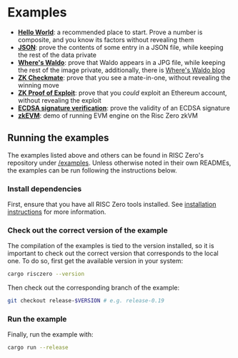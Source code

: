 # Examples

- **[Hello World][example-hello]**: a recommended place to start. Prove a number
  is composite, and you know its factors without revealing them
- **[JSON][example-json]**: prove the contents of some entry in a JSON file,
  while keeping the rest of the data private
- **[Where's Waldo][example-waldo]**: prove that Waldo appears in a JPG file,
  while keeping the rest of the image private, additionally, there is [Where's
  Waldo blog][waldo-blog]
- **[ZK Checkmate][example-chess]**: prove that you see a mate-in-one, without
  revealing the winning move
- **[ZK Proof of Exploit][zkpoex]**: prove that you _could_ exploit an Ethereum
  account, without revealing the exploit
- **[ECDSA signature verification][example-ecdsa]**: prove the validity of an
  ECDSA signature
- **[zkEVM][example-zkevm]**: demo of running EVM engine on the Risc Zero zkVM

## Running the examples

The examples listed above and others can be found in RISC Zero's repository
under [/examples][examples-dir]. Unless otherwise noted in their own READMEs,
the examples can be run following the instructions below.

### Install dependencies

First, ensure that you have all RISC Zero tools installed. See [installation
instructions][install] for more information.

### Check out the correct version of the example

The compilation of the examples is tied to the version installed, so it is
important to check out the correct version that corresponds to the local one. To
do so, first get the available version in your system:

```bash
cargo risczero --version
```

Then check out the corresponding branch of the example:

```bash
git checkout release-$VERSION # e.g. release-0.19
```

### Run the example

Finally, run the example with:

```bash
cargo run --release
```

[example-chess]: https://github.com/risc0/risc0/tree/main/examples/chess
[example-ecdsa]: https://github.com/risc0/risc0/tree/main/examples/ecdsa
[example-hello]: https://github.com/risc0/risc0/tree/main/examples/hello-world
[example-json]: https://github.com/risc0/risc0/tree/main/examples/json
[example-waldo]: https://github.com/risc0/risc0/tree/main/examples/waldo
[example-zkevm]: https://github.com/risc0/risc0/tree/main/examples/zkevm-demo
[examples-dir]: https://github.com/risc0/risc0/tree/main/examples
[install]: ./install.md
[waldo-blog]: https://risczero.com/news/waldo
[zkpoex]: https://risczero.com/news/zkpoex
